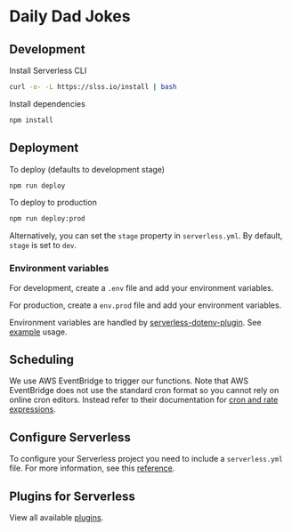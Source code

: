 # Daily Dad Jokes

## Development 

Install Serverless CLI

```sh
curl -o- -L https://slss.io/install | bash
```

Install dependencies 

```sh
npm install
```

## Deployment 

To deploy (defaults to development stage)

```sh
npm run deploy
```

To deploy to production

```sh
npm run deploy:prod
```

Alternatively, you can set the `stage` property in `serverless.yml`. By default, `stage` is set to `dev`.

### Environment variables

For development, create a `.env` file and add your environment variables. 

For production, create a `env.prod` file and add your environment variables. 

Environment variables are handled by [serverless-dotenv-plugin](https://github.com/neverendingqs/serverless-dotenv-plugin). See [example](https://github.com/neverendingqs/serverless-dotenv-plugin/tree/master/examples/simple-express-app) usage.

## Scheduling 

We use AWS EventBridge to trigger our functions. Note that AWS EventBridge does not use the standard cron format so you cannot rely on online cron editors. Instead refer to their documentation for [cron and rate expressions](https://docs.aws.amazon.com/eventbridge/latest/userguide/eb-create-rule-schedule.html).

## Configure Serverless 

To configure your Serverless project you need to include a `serverless.yml` file. For more information, see this [reference](https://www.serverless.com/framework/docs/providers/aws/guide/serverless.yml/).

## Plugins for Serverless
View all available [plugins](https://www.serverless.com/plugins/).
